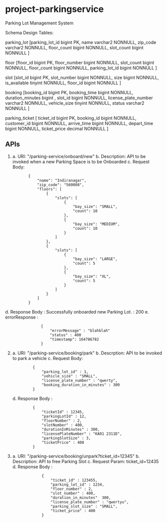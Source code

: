 # project-parkingservice
Parking Lot Management System

Schema Design
Tables:

parking_lot [parking_lot_id bigint PK, 
             name         varchar2 NONNULL,
             zip_code     varchar2 NONNULL, 
             floor_count    bigint NONNULL, 
             slot_count     bigint NONNULL
            ]
            
floor       [floor_id       bigint PK, 
             floor_number   bigint NONNULL,
             slot_count     bigint NONNULL, 
             floor_count    bigint NONNULL, 
             parking_lot_id bigint NONNULL
            ]
            
 slot       [slot_id        bigint PK, 
             slot_number    bigint NONNULL,
             size           bigint NONNULL, 
             is_available  tinyint NONNULL, 
             floor_id       bigint NONNULL
            ]
            
 booking    [booking_id           bigint PK, 
             booking_time         bigint NONNULL,
             duration_minutes     bigint , 
             slot_id              bigint NONNULL, 
             license_plate_number varchar2 NONNULL,
             vehicle_size         tinyint NONNULL,
             status               varchar2 NONNULL
            ]
            
parking_ticket      [ ticket_id     bigint PK, 
                      booking_id    bigint NONNULL,
                      customer_id   bigint NONNULL, 
                      arrive_time   bigint NONNULL, 
                      depart_time   bigint NONNULL,
                      ticket_price  decimal NONNULL
                    ]         
            
            
            
APIs
----

1. a. URI: "/parking-service/onboard/new"
   b. Description: API to be invoked when a new Parking Space is to be Onboarded
   c. Request Body:    
              
              
              {
                  "name": "Indiranagar",
                  "zip_code": "560008",
                  "floors": [
                      {
                          "slots": [
                              {
                                  "bay_size": "SMALL",
                                  "count": 10
                              },
                              {
                                  "bay_size": "MEDIUM",
                                  "count": 10
                              }
                          ]
                      },
                      {
                          "slots": [
                              {
                                  "bay_size": "LARGE",
                                  "count": 5
                              },
                              {
                                  "bay_size": "XL",
                                  "count": 5
                              }
                          ]
                      }
                  ]
              }
 
 d. Response Body : Successfully onboarded new Parking Lot. : 200
 e. errorResponse : 
                    
                    
                    {
                        "errorMessage" : "blahblah"
                        "status" : 400
                        "timestamp": 164786782
                    }
                    
                    
2. a. URI: "/parking-service/booking/park"
   b. Descrption: API to be invoked to park a vehicle
   c. Request Body: 
                
                
                {
                    "parking_lot_id" : 1,
                    "vehicle_size" : "SMALL",
                    "license_plate_number" : "qwerty",
                    "booking_duration_in_minutes" : 300
                }
                
   
   d. Response Body : 
   
                {
                    "ticketId" : 12345,
                    "parkingLotId" : 12,
                    "floorNumber" : 2,
                    "slotNumber" : 400,
                    "durationInMinutes" : 300,
                    "licensePlateNumber" : "KA01 2311D",
                    "parkingSlotSize" : 3,
                    "ticketPrice" : 400
                }
                
                
3. a. URI: "/parking-service/booking/unpark?ticket_id=12345"
   b. Description: API to free Parking Slot
   c. Request Param: ticket_id=12435
   d. Response Body : 
   
                    {
                        "ticket_id" : 123455,
                        "parking_lot_id" : 1234,
                        "floor_number" : 2,
                        "slot_number" : 400,
                        "duration_in_minutes"  300,
                        "license_plate_number" : "qwertyu",
                        "parking_slot_size" : "SMALL",
                        "ticket_price" : 400
                    }
   
              
